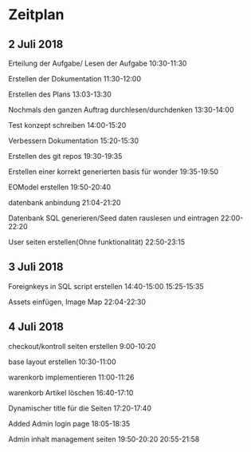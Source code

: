# Zeitplan

## 2 Juli 2018

Erteilung der Aufgabe/ Lesen der Aufgabe
10:30-11:30

Erstellen der Dokumentation
11:30-12:00

Erstellen des Plans
13:03-13:30

Nochmals den ganzen Auftrag durchlesen/durchdenken
13:30-14:00

Test konzept schreiben
14:00-15:20

Verbessern Dokumentation
15:20-15:30

Erstellen des git repos
19:30-19:35

Erstellen einer korrekt generierten basis  für wonder
19:35-19:50

EOModel erstellen
19:50-20:40

datenbank anbindung
21:04-21:20

Datenbank SQL generieren/Seed daten rauslesen und eintragen
22:00-22:20

User seiten erstellen(Ohne funktionalität)
22:50-23:15

## 3 Juli 2018

Foreignkeys in SQL script erstellen
14:40-15:00
15:25-15:35

Assets einfügen, Image Map
22:04-22:30

## 4 Juli 2018

checkout/kontroll seiten erstellen
9:00-10:20

base layout erstellen
10:30-11:00

warenkorb implementieren
11:00-11:26

warenkorb Artikel löschen
16:40-17:10

Dynamischer title für die Seiten
17:20-17:40

Added Admin login page
18:05-18:35

Admin inhalt management seiten
19:50-20:20 20:55-21:58
